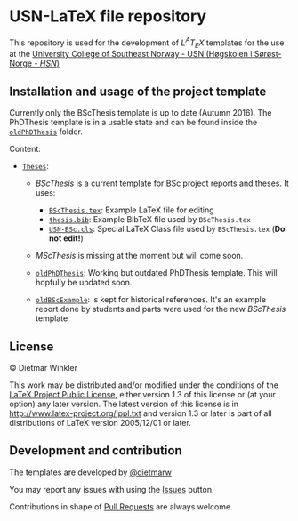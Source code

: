 # USN-LaTeX file repository
This repository is used for the development of *L<sup>A</sup>T<sub>E</sub>X* templates for the use at the
[University College of Southeast Norway - USN (Høgskolen i Sørøst-Norge - *HSN*)](http://www.usn.no)

## Installation and usage of the project template
Currently only the BScThesis template is up to date (Autumn 2016).
The PhDThesis template is in a usable state and can be found
inside the [`oldPhDThesis`](Theses/oldPhDThesis) folder.

Content:
* [`Theses`](Theses):
  * *BScThesis* is a current template for BSc project reports and theses. It uses:
    * [`BScThesis.tex`](Theses/BScThesis.tex): Example LaTeX file for editing
    * [`thesis.bib`](Theses/thesis.bib): Example BibTeX file used by `BScThesis.tex`
    * [`USN-BSc.cls`](Theses/USN-BSc.cls): Special LaTeX Class file used by `BScThesis.tex` (**Do not edit!**)
  * *MScThesis* is missing at the moment but will come soon.

  * [`oldPhDThesis`](Theses/oldPhDThesis): Working but outdated PhDThesis template. This will hopfully be updated soon.
  * [`oldBScExample`](Theses/oldBScExample): is kept for historical references. It's an example report done by students and parts were used for the new *BScThesis* template

## License

&copy; Dietmar Winkler

This work may be distributed and/or modified under the
conditions of the [LaTeX Project Public License](LICENSE), either version 1.3
of this license or (at your option) any later version.
The latest version of this license is in
http://www.latex-project.org/lppl.txt
and version 1.3 or later is part of all distributions of LaTeX
version 2005/12/01 or later.

## Development and contribution
The templates are developed by [@dietmarw](https://github.com/dietmarw)

You may report any issues with using the [Issues](../../issues) button.

Contributions in shape of [Pull Requests](../../pulls) are always welcome.
